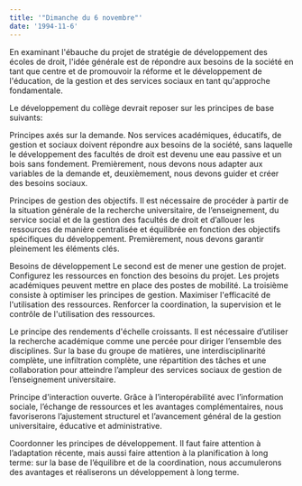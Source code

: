 ```yaml
---
title: '"Dimanche du 6 novembre"'
date: '1994-11-6'
---
```


En examinant l'ébauche du projet de stratégie de développement des écoles de droit, l'idée générale est de répondre aux besoins de la société en tant que centre et de promouvoir la réforme et le développement de l'éducation, de la gestion et des services sociaux en tant qu'approche fondamentale.

Le développement du collège devrait reposer sur les principes de base suivants:

Principes axés sur la demande. Nos services académiques, éducatifs, de gestion et sociaux doivent répondre aux besoins de la société, sans laquelle le développement des facultés de droit est devenu une eau passive et un bois sans fondement. Premièrement, nous devons nous adapter aux variables de la demande et, deuxièmement, nous devons guider et créer des besoins sociaux.

Principes de gestion des objectifs. Il est nécessaire de procéder à partir de la situation générale de la recherche universitaire, de l’enseignement, du service social et de la gestion des facultés de droit et d’allouer les ressources de manière centralisée et équilibrée en fonction des objectifs spécifiques du développement. Premièrement, nous devons garantir pleinement les éléments clés.

Besoins de développement Le second est de mener une gestion de projet. Configurez les ressources en fonction des besoins du projet. Les projets académiques peuvent mettre en place des postes de mobilité. La troisième consiste à optimiser les principes de gestion. Maximiser l'efficacité de l'utilisation des ressources. Renforcer la coordination, la supervision et le contrôle de l'utilisation des ressources.

Le principe des rendements d'échelle croissants. Il est nécessaire d’utiliser la recherche académique comme une percée pour diriger l’ensemble des disciplines. Sur la base du groupe de matières, une interdisciplinarité complète, une infiltration complète, une répartition des tâches et une collaboration pour atteindre l’ampleur des services sociaux de gestion de l’enseignement universitaire.

Principe d'interaction ouverte. Grâce à l’interopérabilité avec l’information sociale, l’échange de ressources et les avantages complémentaires, nous favoriserons l’ajustement structurel et l’avancement général de la gestion universitaire, éducative et administrative.

Coordonner les principes de développement. Il faut faire attention à l’adaptation récente, mais aussi faire attention à la planification à long terme: sur la base de l’équilibre et de la coordination, nous accumulerons des avantages et réaliserons un développement à long terme.

